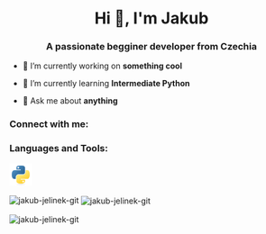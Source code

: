 <h1 align="center">Hi 👋, I'm Jakub</h1>
<h3 align="center">A passionate begginer developer from Czechia</h3>

- 🔭 I’m currently working on **something cool**

- 🌱 I’m currently learning **Intermediate Python**

- 💬 Ask me about **anything**

<h3 align="left">Connect with me:</h3>
<p align="left">
</p>

<h3 align="left">Languages and Tools:</h3>
<p align="left"> <a href="https://www.python.org" target="_blank" rel="noreferrer"> <img src="https://raw.githubusercontent.com/devicons/devicon/master/icons/python/python-original.svg" alt="python" width="40" height="40"/> </a> </p>

<p><img align="left" src="https://github-readme-stats.vercel.app/api/top-langs?username=jakub-jelinek-git&show_icons=true&locale=en&layout=compact" alt="jakub-jelinek-git" /></p>

<p>&nbsp;<img align="center" src="https://github-readme-stats.vercel.app/api?username=jakub-jelinek-git&show_icons=true&locale=en" alt="jakub-jelinek-git" /></p>

<p><img align="center" src="https://github-readme-streak-stats.herokuapp.com/?user=jakub-jelinek-git&" alt="jakub-jelinek-git" /></p>
